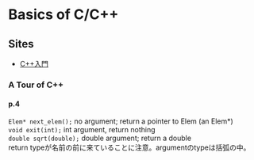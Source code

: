 # Basics of C/C++

## Sites
* [C++入門](http://www.asahi-net.or.jp/~yf8k-kbys/newcpp0.html)

### A Tour of C++
#### p.4
`Elem* next_elem();` no argument; return a pointer to Elem (an Elem*)  
`void exit(int);` int argument, return nothing  
`double sqrt(double);` double argument; return a double  
return typeが名前の前に来ていることに注意。argumentのtypeは括弧の中。  
